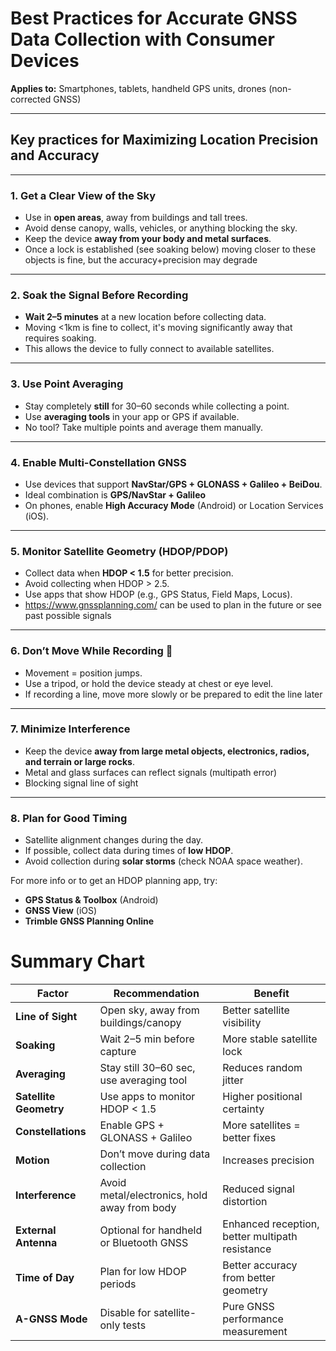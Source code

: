 
# Best Practices for Accurate GNSS Data Collection with Consumer Devices

**Applies to:** Smartphones, tablets, handheld GPS units, drones (non-corrected GNSS)

---

## Key practices for Maximizing Location Precision and Accuracy

---

### 1. Get a Clear View of the Sky

* Use in **open areas**, away from buildings and tall trees.
* Avoid dense canopy, walls, vehicles, or anything blocking the sky.
* Keep the device **away from your body and metal surfaces**.
* Once a lock is established (see soaking below) moving closer to these objects is fine, but the accuracy+precision may degrade

---

### 2. Soak the Signal Before Recording

* **Wait 2–5 minutes** at a new location before collecting data.
* Moving <1km is fine to collect, it's moving significantly away that requires soaking. 
* This allows the device to fully connect to available satellites.

---

### 3. Use Point Averaging

* Stay completely **still** for 30–60 seconds while collecting a point.
* Use **averaging tools** in your app or GPS if available.
* No tool? Take multiple points and average them manually.

---

### 4. Enable Multi-Constellation GNSS

* Use devices that support **NavStar/GPS + GLONASS + Galileo + BeiDou**.
* Ideal combination is **GPS/NavStar + Galileo**
* On phones, enable **High Accuracy Mode** (Android) or Location Services (iOS).

---

### 5. Monitor Satellite Geometry (HDOP/PDOP)

* Collect data when **HDOP < 1.5** for better precision.
* Avoid collecting when HDOP > 2.5.
* Use apps that show HDOP (e.g., GPS Status, Field Maps, Locus).
* https://www.gnssplanning.com/ can be used to plan in the future or see past possible signals

---

### 6. Don’t Move While Recording 🚷

* Movement = position jumps.
* Use a tripod, or hold the device steady at chest or eye level.
* If recording a line, move more slowly or be prepared to edit the line later

---

### 7. Minimize Interference

* Keep the device **away from large metal objects, electronics, radios, and terrain or large rocks**.
* Metal and glass surfaces can reflect signals (multipath error)
* Blocking signal line of sight

---

### 8. Plan for Good Timing

* Satellite alignment changes during the day.
* If possible, collect data during times of **low HDOP**.
* Avoid collection during **solar storms** (check NOAA space weather).

For more info or to get an HDOP planning app, try:

* **GPS Status & Toolbox** (Android)
* **GNSS View** (iOS)
* **Trimble GNSS Planning Online**

# Summary Chart

| Factor                 | Recommendation                               | Benefit                                         |
| ---------------------- | -------------------------------------------- | ----------------------------------------------- |
| **Line of Sight**      | Open sky, away from buildings/canopy         | Better satellite visibility                     |
| **Soaking**            | Wait 2–5 min before capture                  | More stable satellite lock                      |
| **Averaging**          | Stay still 30–60 sec, use averaging tool     | Reduces random jitter                           |
| **Satellite Geometry** | Use apps to monitor HDOP < 1.5               | Higher positional certainty                     |
| **Constellations**     | Enable GPS + GLONASS + Galileo               | More satellites = better fixes                  |
| **Motion**             | Don’t move during data collection            | Increases precision                             |
| **Interference**       | Avoid metal/electronics, hold away from body | Reduced signal distortion                       |
| **External Antenna**   | Optional for handheld or Bluetooth GNSS      | Enhanced reception, better multipath resistance |
| **Time of Day**        | Plan for low HDOP periods                    | Better accuracy from better geometry            |
| **A-GNSS Mode**        | Disable for satellite-only tests             | Pure GNSS performance measurement               |

